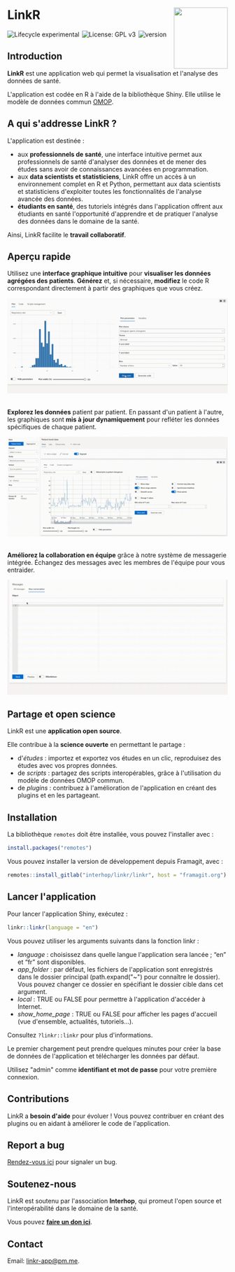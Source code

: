 # LinkR <a href="https://framagit.org/interhop/linkr/linkr"><img src="https://framagit.org/interhop/linkr/linkr/-/raw/master/man/figures/hex.png" align="right" width = "123" height="140" /></a>

<img src = "https://img.shields.io/badge/lifecycle-experimental-orange.svg" alt = "Lifecycle experimental" style = "margin-right:2px;"/>
<img src = "https://img.shields.io/badge/License-GPLv3-blue.svg" alt = "License: GPL v3" style = "margin-right:2px;"/>
<img src = "https://img.shields.io/badge/version-0.2.0.9079-blue" alt = "version" style = "margin-right:2px;" />

## Introduction

**LinkR** est une application web qui permet la visualisation et l'analyse des données de santé.

L'application est codée en R à l'aide de la bibliothèque Shiny. Elle utilise le modèle de données commun [OMOP](https://ohdsi.github.io/CommonDataModel/).

## A qui s'addresse LinkR ?

L'application est destinée :

- aux **professionnels de santé**, une interface intuitive permet aux professionnels de santé d'analyser des données et de mener des études sans avoir de connaissances avancées en programmation.
- aux **data scientists et statisticiens**, LinkR offre un accès à un environnement complet en R et Python, permettant aux data scientists et statisticiens d'exploiter toutes les fonctionnalités de l'analyse avancée des données.
- **étudiants en santé**, des tutoriels intégrés dans l'application offrent aux étudiants en santé l'opportunité d'apprendre et de pratiquer l'analyse des données dans le domaine de la santé.

Ainsi, LinkR facilite le **travail collaboratif**.

## Aperçu rapide

Utilisez une **interface graphique intuitive** pour **visualiser les données agrégées des patients**. **Générez** et, si nécessaire, **modifiez** le code R correspondant directement à partir des graphiques que vous créez.

<img src="man/figures/ggplot2_plugin.gif" /><br /><br />

**Explorez les données** patient par patient. En passant d'un patient à l'autre, les graphiques sont **mis à jour dynamiquement** pour refléter les données spécifiques de chaque patient.

<img src="man/figures/dygraphs_plugin.gif" /><br /><br />

**Améliorez la collaboration en équipe** grâce à notre système de messagerie intégrée. Échangez des messages avec les membres de l'équipe pour vous entraider.

<img src="man/figures/messages.gif" />

## Partage et open science

LinkR est une **application open source**.

Elle contribue à la **science ouverte** en permettant le partage :

- d'*études* : importez et exportez vos études en un clic, reproduisez des études avec vos propres données.
- de *scripts* : partagez des scripts interopérables, grâce à l'utilisation du modèle de données OMOP commun.
- de *plugins* : contribuez à l'amélioration de l'application en créant des plugins et en les partageant.

## Installation

La bibliothèque `remotes` doit être installée, vous pouvez l'installer avec :

``` r
install.packages("remotes")
```

Vous pouvez installer la version de développement depuis Framagit, avec :

``` r
remotes::install_gitlab("interhop/linkr/linkr", host = "framagit.org")
```

## Lancer l'application

Pour lancer l'application Shiny, exécutez :

``` r
linkr::linkr(language = "en")
```

Vous pouvez utiliser les arguments suivants dans la fonction linkr :

- *language* : choisissez dans quelle langue l'application sera lancée ; “en” et “fr” sont disponibles.
- *app_folder* : par défaut, les fichiers de l'application sont enregistrés dans le dossier principal (path.expand("~") pour connaître le dossier). Vous pouvez changer ce dossier en spécifiant le dossier cible dans cet argument.
- *local* : TRUE ou FALSE pour permettre à l'application d'accéder à Internet.
- *show_home_page* : TRUE ou FALSE pour afficher les pages d'accueil (vue d'ensemble, actualités, tutoriels…).

Consultez `?linkr::linkr` pour plus d'informations.

Le premier chargement peut prendre quelques minutes pour créer la base de données de l'application et télécharger les données par défaut.

Utilisez "admin" comme **identifiant et mot de passe** pour votre première connexion.

## Contributions

LinkR a **besoin d'aide** pour évoluer ! Vous pouvez contribuer en créant des plugins ou en aidant à améliorer le code de l'application.

## Report a bug

<a href = "https://framagit.org/interhop/linkr/linkr/-/issues" target = "_blank">Rendez-vous ici</a> pour signaler un bug.

## Soutenez-nous

LinkR est soutenu par l'association **Interhop**, qui promeut l'open source et l'interopérabilité dans le domaine de la santé.

Vous pouvez **<a href = "https://interhop.org/en/dons/" target = "_blank">faire un don ici</a>**.

## Contact

Email: <linkr-app@pm.me>.
